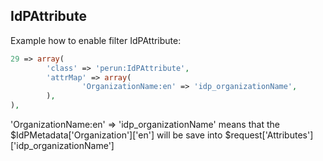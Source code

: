 ## IdPAttribute

Example how to enable filter IdPAttribute:

```php
29 => array(
        'class' => 'perun:IdPAttribute',
        'attrMap' => array(
                'OrganizationName:en' => 'idp_organizationName',
        ),
),
```

'OrganizationName:en' => 'idp_organizationName' means that the $IdPMetadata['Organization']['en'] will be save into 
$request['Attributes']['idp_organizationName']
